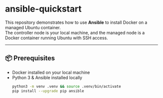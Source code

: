 # ansible-quickstart

This repository demonstrates how to use **Ansible** to install Docker on a managed Ubuntu container.  
The controller node is your local machine, and the managed node is a Docker container running Ubuntu with SSH access.

---

## 📦 Prerequisites

- Docker installed on your local machine
- Python 3 & Ansible installed locally
  ```bash
  python3 -m venv .venv && source .venv/bin/activate
  pip install --upgrade pip ansible
  ```
